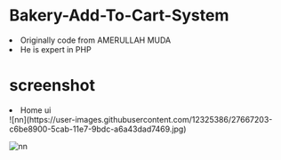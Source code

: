 # Bakery-Add-To-Cart-System
<li>Originally code from AMERULLAH MUDA</li>
<li>He is expert in PHP</li>

# screenshot

<li>Home ui</li>
![nn](https://user-images.githubusercontent.com/12325386/27667203-c6be8900-5cab-11e7-9bdc-a6a43dad7469.jpg)

![nn](https://user-images.githubusercontent.com/12325386/27667225-f6eec4f0-5cab-11e7-9616-55ded382cf40.jpg)
